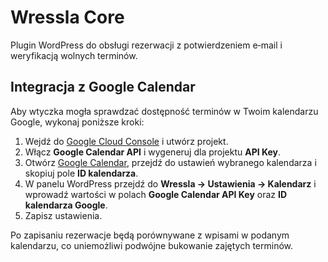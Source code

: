 # Wressla Core

Plugin WordPress do obsługi rezerwacji z potwierdzeniem e‑mail i weryfikacją wolnych terminów.

## Integracja z Google Calendar

Aby wtyczka mogła sprawdzać dostępność terminów w Twoim kalendarzu Google, wykonaj poniższe kroki:

1. Wejdź do [Google Cloud Console](https://console.cloud.google.com/) i utwórz projekt.
2. Włącz **Google Calendar API** i wygeneruj dla projektu **API Key**.
3. Otwórz [Google Calendar](https://calendar.google.com/), przejdź do ustawień wybranego kalendarza i skopiuj pole **ID kalendarza**.
4. W panelu WordPress przejdź do **Wressla → Ustawienia → Kalendarz** i wprowadź wartości w polach **Google Calendar API Key** oraz **ID kalendarza Google**.
5. Zapisz ustawienia.

Po zapisaniu rezerwacje będą porównywane z wpisami w podanym kalendarzu, co uniemożliwi podwójne bukowanie zajętych terminów.

